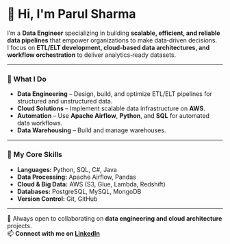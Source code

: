 <!--<a href="https://icons8.com/icon/84710/bootstrap"></a>-->
<!--
**ParulSharma4501/ParulSharma4501** is a ✨ _special_ ✨ repository because its `README.md` (this file) appears on your GitHub profile.

Here are some ideas to get you started:

- 🔭 I’m currently working on ...
- 🌱 I’m currently learning ...
- 👯 I’m looking to collaborate on ...
- 🤔 I’m looking for help with ...
- 💬 Ask me about ...
- 📫 How to reach me: ...
- 😄 Pronouns: ...
- ⚡ Fun fact: ...
-->
<br><br>

# 👋 Hi, I'm Parul Sharma

I’m a **Data Engineer** specializing in building **scalable, efficient, and reliable data pipelines** that empower organizations to make data‑driven decisions.  
I focus on **ETL/ELT development, cloud‑based data architectures, and workflow orchestration** to deliver analytics‑ready datasets.

---

### 🔹 What I Do
- **Data Engineering** – Design, build, and optimize ETL/ELT pipelines for structured and unstructured data.  
- **Cloud Solutions** – Implement scalable data infrastructure on **AWS**.  
- **Automation** – Use **Apache Airflow**, **Python**, and **SQL** for automated data workflows.  
- **Data Warehousing** – Build and manage warehouses.  

---

### 🔹 My Core Skills
- **Languages:** Python, SQL, C#, Java 
- **Data Processing:** Apache Airflow, Pandas  
- **Cloud & Big Data:** AWS (S3, Glue, Lambda, Redshift)  
- **Databases:** PostgreSQL, MySQL, MongoDB  
- **Version Control:** Git, GitHub  

---

💬 Always open to collaborating on **data engineering and cloud architecture** projects.  
📫 **Connect with me on [LinkedIn](https://www.linkedin.com/in/parul-sharma-734853190/)**

